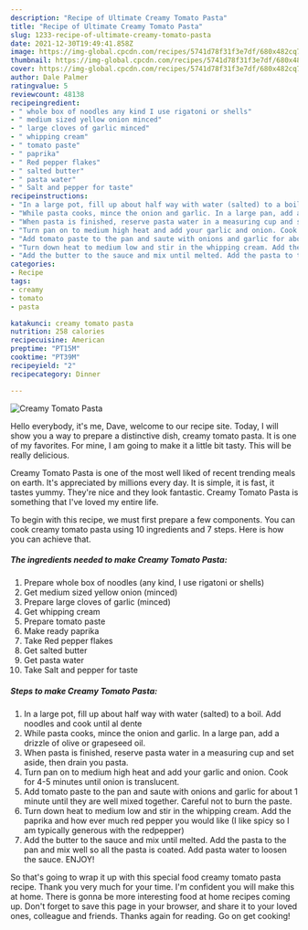 ```yaml
---
description: "Recipe of Ultimate Creamy Tomato Pasta"
title: "Recipe of Ultimate Creamy Tomato Pasta"
slug: 1233-recipe-of-ultimate-creamy-tomato-pasta
date: 2021-12-30T19:49:41.858Z
image: https://img-global.cpcdn.com/recipes/5741d78f31f3e7df/680x482cq70/creamy-tomato-pasta-recipe-main-photo.jpg
thumbnail: https://img-global.cpcdn.com/recipes/5741d78f31f3e7df/680x482cq70/creamy-tomato-pasta-recipe-main-photo.jpg
cover: https://img-global.cpcdn.com/recipes/5741d78f31f3e7df/680x482cq70/creamy-tomato-pasta-recipe-main-photo.jpg
author: Dale Palmer
ratingvalue: 5
reviewcount: 48138
recipeingredient:
- " whole box of noodles any kind I use rigatoni or shells"
- " medium sized yellow onion minced"
- " large cloves of garlic minced"
- " whipping cream"
- " tomato paste"
- " paprika"
- " Red pepper flakes"
- " salted butter"
- " pasta water"
- " Salt and pepper for taste"
recipeinstructions:
- "In a large pot, fill up about half way with water (salted) to a boil. Add noodles and cook until al dente"
- "While pasta cooks, mince the onion and garlic. In a large pan, add a drizzle of olive or grapeseed oil."
- "When pasta is finished, reserve pasta water in a measuring cup and set aside, then drain you pasta."
- "Turn pan on to medium high heat and add your garlic and onion. Cook for 4-5 minutes until onion is translucent."
- "Add tomato paste to the pan and saute with onions and garlic for about 1 minute until they are well mixed together. Careful not to burn the paste."
- "Turn down heat to medium low and stir in the whipping cream. Add the paprika and how ever much red pepper you would like (I like spicy so I am typically generous with the redpepper)"
- "Add the butter to the sauce and mix until melted. Add the pasta to the pan and mix well so all the pasta is coated. Add pasta water to loosen the sauce. ENJOY!"
categories:
- Recipe
tags:
- creamy
- tomato
- pasta

katakunci: creamy tomato pasta 
nutrition: 258 calories
recipecuisine: American
preptime: "PT15M"
cooktime: "PT39M"
recipeyield: "2"
recipecategory: Dinner

---
```



![Creamy Tomato Pasta](https://img-global.cpcdn.com/recipes/5741d78f31f3e7df/680x482cq70/creamy-tomato-pasta-recipe-main-photo.jpg)

Hello everybody, it's me, Dave, welcome to our recipe site. Today, I will show you a way to prepare a distinctive dish, creamy tomato pasta. It is one of my favorites. For mine, I am going to make it a little bit tasty. This will be really delicious.



Creamy Tomato Pasta is one of the most well liked of recent trending meals on earth. It's appreciated by millions every day. It is simple, it is fast, it tastes yummy. They're nice and they look fantastic. Creamy Tomato Pasta is something that I've loved my entire life.


To begin with this recipe, we must first prepare a few components. You can cook creamy tomato pasta using 10 ingredients and 7 steps. Here is how you can achieve that.

<!--inarticleads1-->

##### The ingredients needed to make Creamy Tomato Pasta:

1. Prepare  whole box of noodles (any kind, I use rigatoni or shells)
1. Get  medium sized yellow onion (minced)
1. Prepare  large cloves of garlic (minced)
1. Get  whipping cream
1. Prepare  tomato paste
1. Make ready  paprika
1. Take  Red pepper flakes
1. Get  salted butter
1. Get  pasta water
1. Take  Salt and pepper for taste




<!--inarticleads2-->

##### Steps to make Creamy Tomato Pasta:

1. In a large pot, fill up about half way with water (salted) to a boil. Add noodles and cook until al dente
1. While pasta cooks, mince the onion and garlic. In a large pan, add a drizzle of olive or grapeseed oil.
1. When pasta is finished, reserve pasta water in a measuring cup and set aside, then drain you pasta.
1. Turn pan on to medium high heat and add your garlic and onion. Cook for 4-5 minutes until onion is translucent.
1. Add tomato paste to the pan and saute with onions and garlic for about 1 minute until they are well mixed together. Careful not to burn the paste.
1. Turn down heat to medium low and stir in the whipping cream. Add the paprika and how ever much red pepper you would like (I like spicy so I am typically generous with the redpepper)
1. Add the butter to the sauce and mix until melted. Add the pasta to the pan and mix well so all the pasta is coated. Add pasta water to loosen the sauce. ENJOY!




So that's going to wrap it up with this special food creamy tomato pasta recipe. Thank you very much for your time. I'm confident you will make this at home. There is gonna be more interesting food at home recipes coming up. Don't forget to save this page in your browser, and share it to your loved ones, colleague and friends. Thanks again for reading. Go on get cooking!
